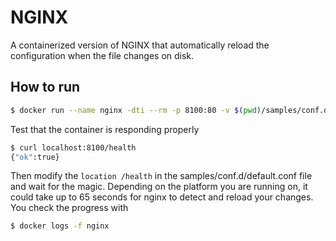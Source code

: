 # NGINX

A containerized version of NGINX that automatically reload the configuration when the file changes on disk.

## How to run

```bash
$ docker run --name nginx -dti --rm -p 8100:80 -v $(pwd)/samples/conf.d:/etc/nginx/conf.d -v $(pwd)/samples/passwords:/etc/nginx/passwords hbouvier/nginx:1.13-alpine-001
```

Test that the container is responding properly

```bash
$ curl localhost:8100/health
{"ok":true}
```

Then modify the `location /health` in the samples/conf.d/default.conf file and wait for the magic. Depending on the platform you are running on, it could take up to 65 seconds for nginx to detect and reload your changes. You check the progress with

```bash
$ docker logs -f nginx
```

